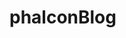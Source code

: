 # phalconBlog

<!-- #### Production Environment -->

<!-- Link here: [phalconBlog](http://phalconBlog.go99solutions.com) -->
